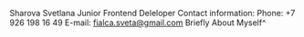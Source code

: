 Sharova Svetlana
Junior Frontend Deleloper Contact information: Phone: +7 926 198 16 49 E-mail: fialca.sveta@gmail.com
Briefly About Myself^
